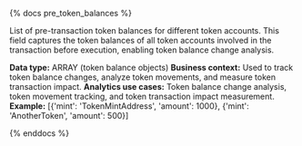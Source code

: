 {% docs pre_token_balances %}

List of pre-transaction token balances for different token accounts. This field captures the token balances of all token accounts involved in the transaction before execution, enabling token balance change analysis.

**Data type:** ARRAY (token balance objects)
**Business context:** Used to track token balance changes, analyze token movements, and measure token transaction impact.
**Analytics use cases:** Token balance change analysis, token movement tracking, and token transaction impact measurement.
**Example:** [{'mint': 'TokenMintAddress', 'amount': 1000}, {'mint': 'AnotherToken', 'amount': 500}]

{% enddocs %} 